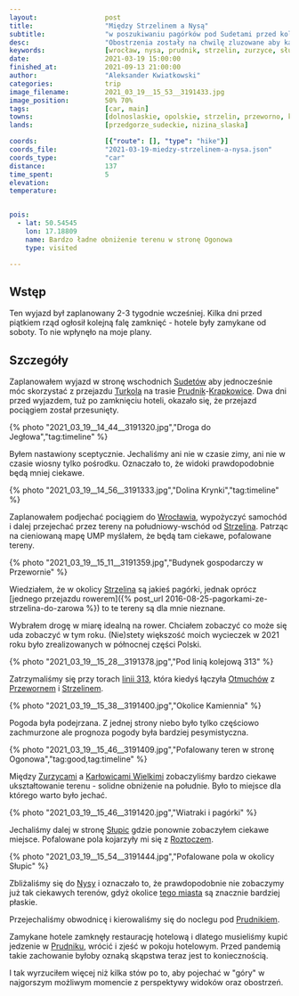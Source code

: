 ```yaml
---
layout:                 post
title:                  "Między Strzelinem a Nysą"
subtitle:               "w poszukiwaniu pagórków pod Sudetami przed kolejnym zamknięciem kraju"
desc:                   "Obostrzenia zostały na chwilę zluzowane aby każdy mógł pojeździć sobie na nartach. Ludzie ruszyli wszędzie zmęczeni zamknięciem w miastach. Pod koniec okresu odwilży covidowej również postanowiłem ruszyć gdzieś w Polskę."
keywords:               [wrocław, nysa, prudnik, strzelin, zurzyce, słupice]
date:                   2021-03-19 15:00:00
finished_at:            2021-09-13 21:00:00
author:                 "Aleksander Kwiatkowski"
categories:             trip
image_filename:         2021_03_19__15_53__3191433.jpg
image_position:         50% 70%
tags:                   [car, main]
towns:                  [dolnoslaskie, opolskie, strzelin, przeworno, kamiennik, pakoslawice, nysa, korfantow, prudnik]
lands:                  [przedgorze_sudeckie, nizina_slaska]

coords:                 [{"route": [], "type": "hike"}]
coords_file:            "2021-03-19-miedzy-strzelinem-a-nysa.json"
coords_type:            "car"
distance:               137
time_spent:             5
elevation:              
temperature:            


pois:
  - lat: 50.54545
    lon: 17.18809
    name: Bardzo ładne obniżenie terenu w stronę Ogonowa
    type: visited

---
```


[turkol]: http://www.turkol.pl/

[wiki-sudety]: https://pl.wikipedia.org/wiki/Sudety
[wiki-prudnik]: https://pl.wikipedia.org/wiki/Prudnik
[wiki-krapkowice]: https://pl.wikipedia.org/wiki/Krapkowice
[wiki-wroclaw]: https://pl.wikipedia.org/wiki/Wroc%C5%82aw
[wiki-strzelin]: https://pl.wikipedia.org/wiki/Strzelin
[wiki-linia-313]: https://pl.wikipedia.org/wiki/Linia_kolejowa_nr_313
[wiki-otmuchow]: https://pl.wikipedia.org/wiki/Otmuch%C3%B3w
[wiki-przeworno]: https://pl.wikipedia.org/wiki/Przeworno
[wiki-zurzyce]: https://pl.wikipedia.org/wiki/Zurzyce
[wiki-karlowice-wielkie]: https://pl.wikipedia.org/wiki/Kar%C5%82owice_Wielkie
[wiki-slupice]: https://pl.wikipedia.org/wiki/S%C5%82upice_(wojew%C3%B3dztwo_opolskie)
[wiki-roztocze]: https://pl.wikipedia.org/wiki/Roztocze_(kraina)
[wiki-nysa]: https://pl.wikipedia.org/wiki/Nysa

## Wstęp

Ten wyjazd był zaplanowany 2-3 tygodnie wcześniej. Kilka dni przed piątkiem
rząd ogłosił kolejną falę zamknięć - hotele były zamykane od soboty.
To nie wpłynęło na moje plany.

## Szczegóły

Zaplanowałem wyjazd w stronę wschodnich [Sudetów][wiki-sudety] aby jednocześnie
móc skorzystać z przejazdu [Turkola][turkol] na trasie
[Prudnik][wiki-prudnik]-[Krapkowice][wiki-krapkowice]. Dwa dni przed wyjazdem,
tuż po zamknięciu hoteli, okazało się, że przejazd pociągiem został przesunięty.

{% photo "2021_03_19__14_44__3191320.jpg","Droga do Jegłowa","tag:timeline" %}

Byłem nastawiony sceptycznie. Jechaliśmy ani nie w czasie zimy, ani nie w czasie
wiosny tylko pośrodku. Oznaczało to, że widoki prawdopodobnie będą mniej ciekawe.

{% photo "2021_03_19__14_56__3191333.jpg","Dolina Krynki","tag:timeline" %}

Zaplanowałem podjechać pociągiem do [Wrocławia][wiki-wroclaw], wypożyczyć
samochód i dalej przejechać przez tereny na południowy-wschód od
[Strzelina][wiki-strzelin]. Patrząc na cieniowaną mapę UMP myślałem, że
będą tam ciekawe, pofalowane tereny.

{% photo "2021_03_19__15_11__3191359.jpg","Budynek gospodarczy w Przewornie" %}

Wiedziałem, że w okolicy [Strzelina][wiki-strzelin] są jakieś pagórki, jednak oprócz
[jednego przejazdu rowerem]({% post_url 2016-08-25-pagorkami-ze-strzelina-do-zarowa %})
to te tereny są dla mnie nieznane.

Wybrałem drogę w miarę idealną na rower. Chciałem zobaczyć co może się uda
zobaczyć w tym roku. (Nie)stety większość moich wycieczek w 2021 roku
było zrealizowanych w północnej części Polski.

{% photo "2021_03_19__15_28__3191378.jpg","Pod linią kolejową 313" %}

Zatrzymaliśmy się przy torach [linii 313][wiki-linia-313],
która kiedyś łączyła [Otmuchów][wiki-otmuchow] z [Przewornem][wiki-przeworno]
i [Strzelinem][wiki-strzelin].

{% photo "2021_03_19__15_38__3191400.jpg","Okolice Kamiennia" %}

Pogoda była podejrzana. Z jednej strony niebo było tylko częściowo
zachmurzone ale prognoza pogody była bardziej pesymistyczna.

{% photo "2021_03_19__15_46__3191409.jpg","Pofalowany teren w stronę Ogonowa","tag:good,tag:timeline" %}

Między [Zurzycami][wiki-zurzyce] a [Karłowicami Wielkimi][wiki-karlowice-wielkie]
zobaczyliśmy bardzo ciekawe ukształtowanie terenu - solidne
obniżenie na południe. Było to miejsce dla którego warto było
jechać.

{% photo "2021_03_19__15_46__3191420.jpg","Wiatraki i pagórki" %}

Jechaliśmy dalej w stronę [Słupic][wiki-slupice] gdzie ponownie zobaczyłem ciekawe miejsce.
Pofalowane pola kojarzyły mi się z [Roztoczem][wiki-roztocze].

{% photo "2021_03_19__15_54__3191444.jpg","Pofalowane pola w okolicy Słupic" %}

Zbliżaliśmy się do [Nysy][wiki-nysa] i oznaczało to, że prawdopodobnie
nie zobaczymy już tak ciekawych terenów, gdyż okolice
[tego miasta][wiki-nysa] są znacznie bardziej płaskie.

Przejechaliśmy obwodnicę i kierowaliśmy się do noclegu
pod [Prudnikiem][wiki-prudnik].

Zamykane hotele zamknęły restaurację hotelową i dlatego musieliśmy kupić jedzenie
w [Prudniku][wiki-prudnik], wrócić i zjeść w pokoju hotelowym. Przed
pandemią takie zachowanie byłoby oznaką skąpstwa teraz jest to koniecznością.

I tak wyrzuciłem więcej niż kilka stów po to, aby pojechać w "góry" w najgorszym
możliwym momencie z perspektywy widoków oraz obostrzeń.
